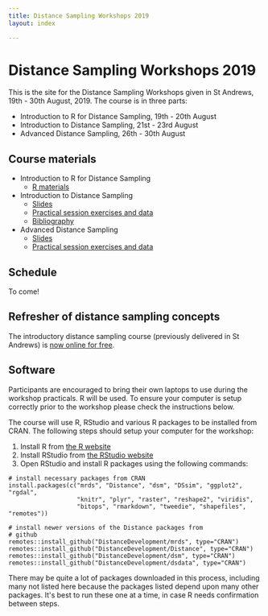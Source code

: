 ```yaml
---
title: Distance Sampling Workshops 2019
layout: index

---
```


# Distance Sampling Workshops 2019

This is the site for the Distance Sampling Workshops given in St Andrews, 19th - 30th August, 2019. The course is in three parts:


- Introduction to R for Distance Sampling, 19th - 20th August
- Introduction to Distance Sampling, 21st - 23rd August
- Advanced Distance Sampling, 26th - 30th August



## Course materials

- Introduction to R for Distance Sampling
  - [R materials](R/index.html)
- Introduction to Distance Sampling
  - [Slides](intro/slides.html)
  - [Practical session exercises and data](intro/practicals.html)
  - [Bibliography](intro/bibliography.html)
- Advanced Distance Sampling
  - [Slides](adv/slides.html)
  - [Practical session exercises and data](adv/practicals.html)


## Schedule

To come!

## Refresher of distance sampling concepts

The introductory distance sampling course (previously delivered in St Andrews) is [now online for free](https://workshops.distancesampling.org/online-course/).


## Software

Participants are encouraged to bring their own laptops to use during the workshop practicals. R will be used. To ensure your computer is setup correctly prior to the workshop please check the instructions below.

The course will use R, RStudio and various R packages to be installed from CRAN. The following steps should setup your computer for the workshop:

1. Install R from [the R website](https://cran.rstudio.com/)
2. Install RStudio from [the RStudio website](http://www.rstudio.com/products/rstudio/download/)
3. Open RStudio and install R packages using the following commands:

```{r}
# install necessary packages from CRAN
install.packages(c("mrds", "Distance", "dsm", "DSsim", "ggplot2", "rgdal",
                   "knitr", "plyr", "raster", "reshape2", "viridis",
                   "bitops", "rmarkdown", "tweedie", "shapefiles", "remotes"))

# install newer versions of the Distance packages from
# github
remotes::install_github("DistanceDevelopment/mrds", type="CRAN")
remotes::install_github("DistanceDevelopment/Distance", type="CRAN")
remotes::install_github("DistanceDevelopment/dsm", type="CRAN")
remotes::install_github("DistanceDevelopment/dsdata", type="CRAN")
```

There may be quite a lot of packages downloaded in this process, including many not listed here because the packages listed depend upon many other packages. It's best to run these one at a time, in case R needs confirmation between steps.



